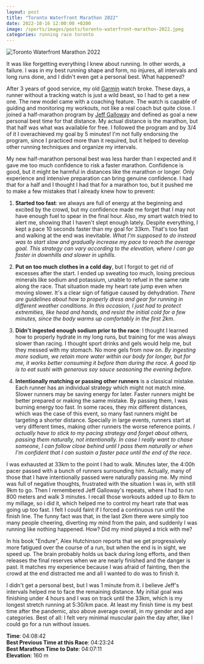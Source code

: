 ```yaml
---
layout: post
title: "Toronto Waterfront Marathon 2022"
date: 2022-10-16 12:00:00 +0200
image: /sports/images/posts/toronto-waterfront-marathon-2022.jpeg
categories: running race toronto
---
```


![Toronto Waterfront Marathon 2022](/sports/images/posts/toronto-waterfront-marathon-2022.jpeg)

It was like forgetting everything I knew about running. In other words, a failure. I was in my best running shape and form, no injures, all intervals and long runs done, and I didn't even get a personal best. What happened?

<!-- more -->

After 3 years of good service, my old [Garmin](https://www.garmin.com/en-CA/c/wearables-smartwatches/) watch broke. These days, a runner without a tracking watch is just a wild beast, so I had to get a new one. The new model came with a coaching feature. The watch is capable of guiding and monitoring my workouts, not like a real coach but quite close. I joined a half-marathon program by [Jeff Galloway](https://www.jeffgalloway.com) and defined as goal a new personal best time for that distance. My actual distance is the marathon, but that half was what was available for free. I followed the program and by 3/4 of it I overachieved my goal by 5 minutes! I'm not fully endorsing the program, since I practiced more than it required, but it helped to develop other running techniques and organize my intervals. 

My new half-marathon personal best was less harder than I expected and it gave me too much confidence to risk a faster marathon. Confidence is good, but it might be harmful in distances like the marathon or longer. Only experience and intensive preparation can bring genuine confidence. I had that for a half and I thought I had that for a marathon too, but it pushed me to make a few mistakes that I already knew how to prevent:

1. **Started too fast**: we always are full of energy at the beginning and excited by the crowd, but my confidence made me forget that I may not have enough fuel to spear in the final hour. Also, my smart watch tried to alert me, showing that I haven't slept enough lately. Despite everything, I kept a pace 10 seconds faster than my goal for 33km. That's too fast and walking at the end was inevitable. _What I'm supposed to do instead was to start slow and gradually increase my pace to reach the average goal. This strategy can vary according to the elevation, where I can go faster in downhills and slower in uphills_.

2. **Put on too much clothes in a cold day**, but I forgot to get rid of excesses after the start. I ended up sweating too much, losing precious minerals like sodium and potassium, unable to refuel in the same rate along the race. That situation made my heart rate jump even when moving slower. It's a clear sign of fatigue caused by dehydration. _There are guidelines about how to properly dress and gear for running in different weather conditions. In this occasion, I just had to protect extremities, like head and hands, and resist the initial cold for a few minutes, since the body warms up comfortably in the first 2km_.

3. **Didn't ingested enough sodium prior to the race**: I thought I learned how to properly hydrate in my long runs, but training for me was always slower than racing. I thought sport drinks and gels would help me, but they messed with my stomach. No more gels from now on. _By ingesting more sodium, we retain more water within our body for longer, but for me, it works better consuming it before than during the race. A good tip is to eat sushi with generous soy sauce seasoning the evening before_.

4. **Intentionally matching or passing other runners** is a classical mistake. Each runner has an individual strategy which might not match mine. Slower runners may be saving energy for later. Faster runners might be better prepared or making the same mistake. By passing them, I was burning energy too fast. In some races, they mix different distances, which was the case of this event, so many fast runners might be targeting a shorter distance. Specially in large events, runners start at very different times, making other runners the worse reference points. _I actually have to stick to my pacing strategy and forget about others, passing them naturally, not intentionally. In case I really want to chase someone, I can follow close behind until I pass them naturally or when I'm confident that I can sustain a faster pace until the end of the race_.

I was exhausted at 33km to the point I had to walk. Minutes later, the 4:00h pacer passed with a bunch of runners surrounding him. Actually, many of those that I have intentionally passed were naturally passing me. My mind was full of negative thoughts, frustrated with the situation I was in, with still 9km to go. Then I remembered Jeff Galloway's repeats, where I had to run 800 meters and walk 3 minutes. I recall those workouts added up to 8km to my millage, so i did it, which helped me to control my heart rate that was going up too fast. I felt I could faint if I forced a continuous run until the finish line. The funny fact was that, in the last 2km there were simply too many people cheering, diverting my mind from the pain, and suddenly I was running like nothing happened. How? Did my mind played a trick with me?

In his book "Endure", Alex Hutchinson reports that we get progressively more fatigued over the course of a run, but when the end is in sight, we speed up. The brain probably holds us back during long efforts, and then releases the final reserves when we are nearly finished and the danger is past. It matches my experience because I was afraid of fainting, then the crowd at the end distracted me and all I wanted to do was to finish it.

I didn't get a personal best, but I was 1 minute from it. I believe Jeff's intervals helped me to face the remaining distance. My initial goal was finishing under 4 hours and I was on track until the 33km, which is my longest stretch running at 5:30/km pace. At least my finish time is my best time after the pandemic, also above average overall, in my gender and age categories. Best of all: I felt very minimal muscular pain the day after, like I could go for a run without issues.

**Time**: 04:08:42\
**Best Previous Time at this Race**: 04:23:24\
**Best Marathon Time to Date**: 04:07:11\
**Elevation**: 160 m